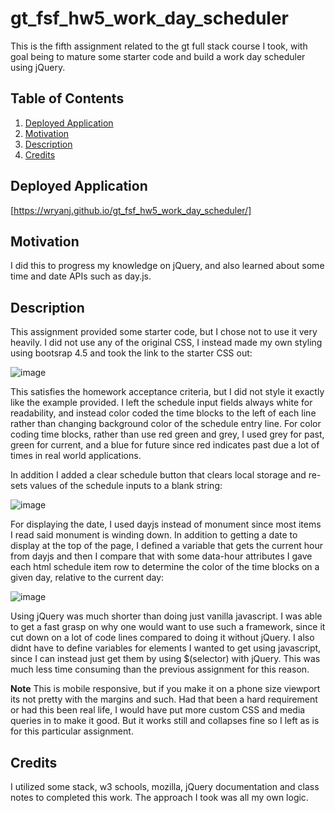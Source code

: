 # gt_fsf_hw5_work_day_scheduler
This is the fifth assignment related to the gt full stack course I took, with goal being to mature some starter code and build a work day scheduler using jQuery.

## Table of Contents

1.  [Deployed Application](#Deployed-Applicatoin)
2.  [Motivation](#Motivation)
3.  [Description](#Description)
4.  [Credits](#Credits)

## Deployed Application
[https://wryanj.github.io/gt_fsf_hw5_work_day_scheduler/]

## Motivation
I did this to progress my knowledge on jQuery, and also learned about some time and date APIs such as day.js.

## Description
This assignment provided some starter code, but I chose not to use it very heavily. I did not use any of the original CSS, I instead made my own styling using bootsrap 4.5 and took the link to the starter CSS out:  

![image](https://user-images.githubusercontent.com/72420733/104962098-b836b100-59a5-11eb-8684-ddbfccf2eea3.png)

This satisfies the homework acceptance criteria, but I did not style it exactly like the example provided.  I left the schedule input fields always white for readability, and instead color coded the time blocks to the left of each line rather than changing background color of the schedule entry line. For color coding time blocks, rather than use red green and grey, I used grey for past, green for current, and a blue for future since red indicates past due a lot of times in real world applications. 

In addition I added a clear schedule button that clears local storage and re-sets values of the schedule inputs to a blank string:

![image](https://user-images.githubusercontent.com/72420733/104962211-f207b780-59a5-11eb-85ea-7ae353f3d584.png)

For displaying the date, I used dayjs instead of monument since most items I read said monument is winding down. In addition to getting a date to display at the top of the page, I defined a variable that gets the current hour from dayjs and then I compare that with some data-hour attributes I gave each html schedule item row to determine the color of the time blocks on a given day, relative to the current day:

![image](https://user-images.githubusercontent.com/72420733/104961811-11eaab80-59a5-11eb-8841-2dc5b9ab911e.png)

Using jQuery was much shorter than doing just vanilla javascript. I was able to get a fast grasp on why one would want to use such a framework, since it cut down on a lot of code lines compared to doing it without jQuery. I also didnt have to define variables for elements I wanted to get using javascript, since I can instead just get them by using $(selector) with jQuery. This was much less time consuming than the previous assignment for this reason. 

**Note** This is mobile responsive, but if you make it on a phone size viewport its not pretty with the margins and such. Had that been a hard requirement or had this been real life, I would have put more custom CSS and media queries in to make it good. But it works still and collapses fine so I left as is for this particular assignment.

## Credits
I utilized some stack, w3 schools, mozilla, jQuery documentation and class notes to completed this work. The approach I took was all my own logic. 
